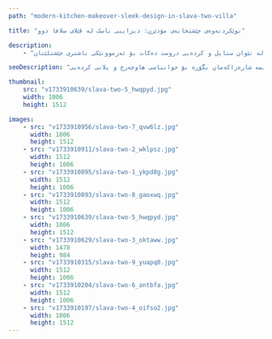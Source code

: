 ```yaml
---
path: "modern-kitchen-makeover-sleek-design-in-slava-two-villa"

title: "نوێکردنەوەی چێشتخانەی مۆدێرن: دیزاینی ناسک لە ڤێلای سلافا دوو"

description:
    - "نوێکردنەوەیەکی پێشکەوتوومان بۆ چێشتخانەی ڤێلایەکی سلافا دوو جێبەجێ کرد، تەرکیزمان لەسەر توخمە هاوچەرخەکانی دیزاین و جوانناسی مۆدێرن بوو. تیمەکەمان وردبینی ڕێکوپێک و چارەسەری داهێنەرانەی هەڵگرتنی لە هەموو شوێنەکەدا دامەزراند. هەموو وردەکارییەک بە وریاییەوە هەڵبژێردرا بۆ دروستکردنی دیمەنێکی ناسک و سادە لەگەڵ زۆرترین کارایی. چێشتخانەکە نەخشەی کاری باش و سیستەمی ڕێکخستنی کارای تێدایە. شوێنێکی پێشکەوتوو و مۆدێرنمان دروست کرد کە بە تەواوی هاوسەنگی لە نێوان ستایل و کردەیی دروست دەکات بۆ ئەزموونێکی باشتری چێشتلێنان."

seoDescription: "نوێکردنەوەی چێشتخانەی لوکسمان لە ڤێلای سلافا دوو ببینە کە دیزاینی مۆدێرن، کابینەیی تایبەت و چارەسەری زیرەکی هەڵگرتنی تێدایە. چێشتخانەکەت لەگەڵ تیمە شارەزاکەمان بگۆڕە بۆ جوانناسی هاوچەرخ و پلانی کردەیی."

thumbnail:
    src: "v1733910639/slava-two-5_hwqpyd.jpg"
    width: 1006
    height: 1512

images:
    - src: "v1733910956/slava-two-7_qvw6lz.jpg"
      width: 1006
      height: 1512
    - src: "v1733910911/slava-two-2_wklpsz.jpg"
      width: 1512
      height: 1006
    - src: "v1733910895/slava-two-1_ykpd8g.jpg"
      width: 1512
      height: 1006
    - src: "v1733910893/slava-two-8_gaoxwq.jpg"
      width: 1512
      height: 1006
    - src: "v1733910639/slava-two-5_hwqpyd.jpg"
      width: 1006
      height: 1512
    - src: "v1733910629/slava-two-3_oktaww.jpg"
      width: 1478
      height: 984
    - src: "v1733910315/slava-two-9_yuapq0.jpg"
      width: 1512
      height: 1006
    - src: "v1733910204/slava-two-6_antbfa.jpg"
      width: 1512
      height: 1006
    - src: "v1733910197/slava-two-4_oifso2.jpg"
      width: 1006
      height: 1512
---
```


